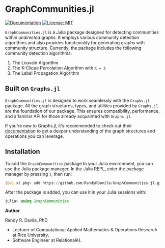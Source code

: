 # GraphCommunities.jl

[![Documentation](https://img.shields.io/badge/docs-latest-blue.svg)](https://randyrdavila.github.io/GraphCommunities.jl/) [![License: MIT](https://img.shields.io/badge/License-MIT-yellow.svg)](https://opensource.org/licenses/MIT)

`GraphCommunities.jl` is a Julia package designed for detecting communities within *undirected* graphs. It employs various community detection algorithms and also provides functionality for generating graphs with community structure. Currently, the package includes the following community detection algorithms:

1. The Louvain Algorithm
2. The K-Clique Percolation Algorithm with `K = 3`
3. The Label Propagation Algorithm

## Built on `Graphs.jl`

`GraphCommunities.jl` is designed to work seamlessly with the `Graphs.jl` package. All the graph structures, types, and utilities provided by `Graphs.jl` are the foundation of our package. This ensures compatibility, performance, and a familiar API for those already acquainted with `Graphs.jl`.

If you're new to Graphs.jl, it's recommended to check out their [documentation](https://github.com/JuliaGraphs/Graphs.jl) to get a deeper understanding of the graph structures and operations you can leverage.

## Installation

To add the `GraphCommunities` package to your Julia environment, you can use the Julia package manager. In the Julia REPL, enter the package manager by pressing `]`, then run:

```julia
(@v1.x) pkg> add https://github.com/RandyRDavila/GraphCommunities.jl.git
```

After the package is added, you can use it in your Julia sessions with:

```julia
julia> using GraphCommunities
```

**Author**

Randy R. Davila, PhD

* Lecturer of Computational Applied Mathematics & Operations Research at Rice University.
* Software Engineer at RelationalAI.